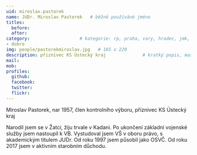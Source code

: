 ```yaml
---
uid: miroslav.pastorek
name: JUDr. Miroslav Pastorek  	# běžně používáné jméno
titles:
  before:
  after:
category:                 	# kategorie: rp, praha, vary, hradec, jmk, senat
- dobro
img: people/pastorekmiroslav.jpg   # 165 x 220
description: přiznivec KS Ústecký kraj           	# kratký popis, max 160 znaků
mail:
mob:	
profiles:
  github:
  facebook: 
  twitter: 
  flickr:
---
```


Miroslav Pastorek, nar 1957, člen kontrolního výboru, příznivec KS Ústecký kraj  

Narodil jsem se v Žatci, žiju trvale v Kadani.
Po ukončení základní vojenské služby jsem nastoupil k VB. 
Vystudoval jsem VŠ v oboru právo, s akademickým titulem JUDr. Od roku 1997 jsem působil jako OSVČ.
Od roku 2017 jsem v aktivním starobním důchodu. 
